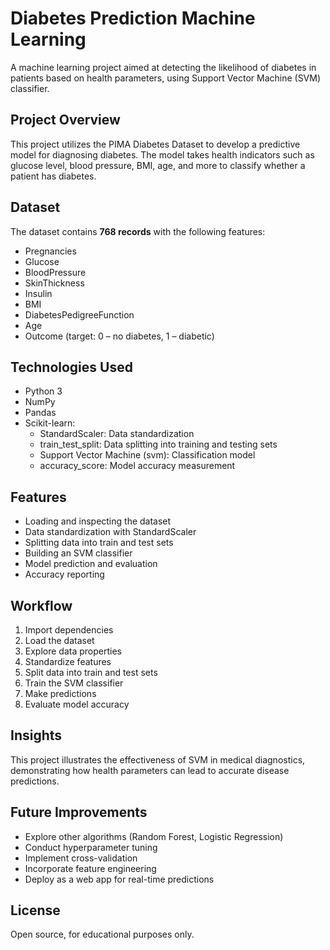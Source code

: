 # Diabetes Prediction Machine Learning

A machine learning project aimed at detecting the likelihood of diabetes in patients based on health parameters, using Support Vector Machine (SVM) classifier.

## Project Overview

This project utilizes the PIMA Diabetes Dataset to develop a predictive model for diagnosing diabetes. The model takes health indicators such as glucose level, blood pressure, BMI, age, and more to classify whether a patient has diabetes.

## Dataset

The dataset contains **768 records** with the following features:

- Pregnancies
- Glucose
- BloodPressure
- SkinThickness
- Insulin
- BMI
- DiabetesPedigreeFunction
- Age
- Outcome (target: 0 – no diabetes, 1 – diabetic)

## Technologies Used

- Python 3
- NumPy
- Pandas
- Scikit-learn:
  - StandardScaler: Data standardization
  - train_test_split: Data splitting into training and testing sets
  - Support Vector Machine (svm): Classification model
  - accuracy_score: Model accuracy measurement

## Features

- Loading and inspecting the dataset
- Data standardization with StandardScaler
- Splitting data into train and test sets
- Building an SVM classifier
- Model prediction and evaluation
- Accuracy reporting


## Workflow

1. Import dependencies
2. Load the dataset
3. Explore data properties
4. Standardize features
5. Split data into train and test sets
6. Train the SVM classifier
7. Make predictions
8. Evaluate model accuracy

## Insights

This project illustrates the effectiveness of SVM in medical diagnostics, demonstrating how health parameters can lead to accurate disease predictions.

## Future Improvements

- Explore other algorithms (Random Forest, Logistic Regression)
- Conduct hyperparameter tuning
- Implement cross-validation
- Incorporate feature engineering
- Deploy as a web app for real-time predictions

## License

Open source, for educational purposes only.


